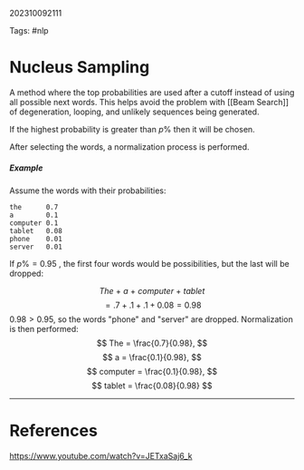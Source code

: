 202310092111

Tags: #nlp 

# Nucleus Sampling
A method where the top probabilities are used after a cutoff instead of using all possible next words.  This helps avoid the problem with [[Beam Search]] of degeneration, looping, and unlikely sequences being generated.

If the highest probability is greater than $p\%$ then it will be chosen.

After selecting the words, a normalization process is performed.

##### Example

Assume the words with their probabilities:
```
the      0.7
a        0.1
computer 0.1
tablet   0.08
phone    0.01
server   0.01
```

If $p\%=0.95$ , the first four words would be possibilities, but the last will be dropped:

$$
The\:+\:a\:+\:computer\:+\:tablet
$$
$$
= .7 + .1 + .1 + 0.08 = 0.98
$$
$0.98 > 0.95$, so the words "phone" and "server" are dropped.
Normalization is then performed:
$$
The = \frac{0.7}{0.98},
$$
$$
a = \frac{0.1}{0.98},
$$
$$
computer = \frac{0.1}{0.98},
$$
$$
tablet = \frac{0.08}{0.98}
$$

---
# References
https://www.youtube.com/watch?v=JETxaSaj6_k